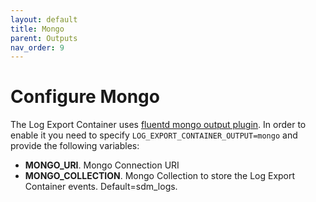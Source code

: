 ```yaml
---
layout: default
title: Mongo
parent: Outputs
nav_order: 9
---
```

# Configure Mongo

The Log Export Container uses [fluentd mongo output plugin](https://docs.fluentd.org/output/mongo). In order to enable it you need to specify `LOG_EXPORT_CONTAINER_OUTPUT=mongo` and provide the following variables:
* **MONGO_URI**. Mongo Connection URI
* **MONGO_COLLECTION**. Mongo Collection to store the Log Export Container events. Default=sdm_logs.

